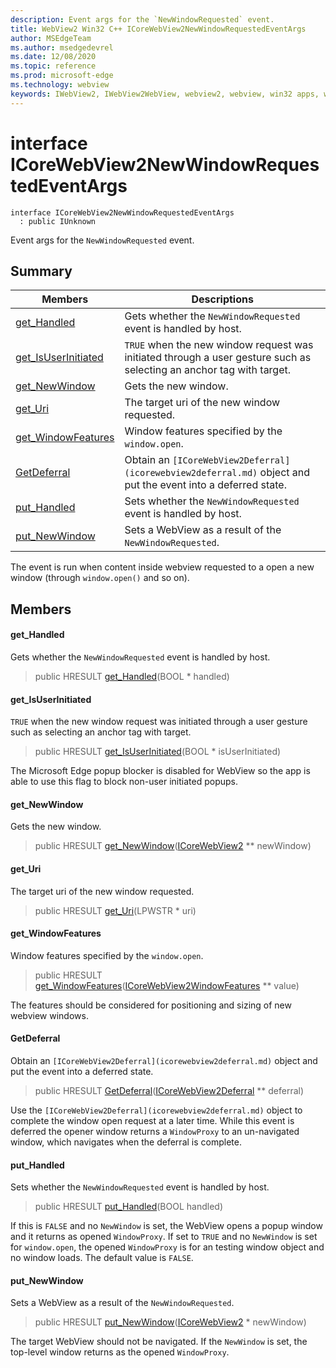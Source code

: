 ```yaml
---
description: Event args for the `NewWindowRequested` event.
title: WebView2 Win32 C++ ICoreWebView2NewWindowRequestedEventArgs
author: MSEdgeTeam
ms.author: msedgedevrel
ms.date: 12/08/2020
ms.topic: reference
ms.prod: microsoft-edge
ms.technology: webview
keywords: IWebView2, IWebView2WebView, webview2, webview, win32 apps, win32, edge, ICoreWebView2, ICoreWebView2Controller, browser control, edge html, ICoreWebView2NewWindowRequestedEventArgs
---
```


# interface ICoreWebView2NewWindowRequestedEventArgs 

```
interface ICoreWebView2NewWindowRequestedEventArgs
  : public IUnknown
```

Event args for the `NewWindowRequested` event.

## Summary

 Members                        | Descriptions
--------------------------------|---------------------------------------------
[get_Handled](#get_handled) | Gets whether the `NewWindowRequested` event is handled by host.
[get_IsUserInitiated](#get_isuserinitiated) | `TRUE` when the new window request was initiated through a user gesture such as selecting an anchor tag with target.
[get_NewWindow](#get_newwindow) | Gets the new window.
[get_Uri](#get_uri) | The target uri of the new window requested.
[get_WindowFeatures](#get_windowfeatures) | Window features specified by the `window.open`.
[GetDeferral](#getdeferral) | Obtain an `[ICoreWebView2Deferral](icorewebview2deferral.md)` object and put the event into a deferred state.
[put_Handled](#put_handled) | Sets whether the `NewWindowRequested` event is handled by host.
[put_NewWindow](#put_newwindow) | Sets a WebView as a result of the `NewWindowRequested`.

The event is run when content inside webview requested to a open a new window (through `window.open()` and so on).

## Members

#### get_Handled 

Gets whether the `NewWindowRequested` event is handled by host.

> public HRESULT [get_Handled](#get_handled)(BOOL * handled)

#### get_IsUserInitiated 

`TRUE` when the new window request was initiated through a user gesture such as selecting an anchor tag with target.

> public HRESULT [get_IsUserInitiated](#get_isuserinitiated)(BOOL * isUserInitiated)

The Microsoft Edge popup blocker is disabled for WebView so the app is able to use this flag to block non-user initiated popups.

#### get_NewWindow 

Gets the new window.

> public HRESULT [get_NewWindow](#get_newwindow)([ICoreWebView2](icorewebview2.md) ** newWindow)

#### get_Uri 

The target uri of the new window requested.

> public HRESULT [get_Uri](#get_uri)(LPWSTR * uri)

#### get_WindowFeatures 

Window features specified by the `window.open`.

> public HRESULT [get_WindowFeatures](#get_windowfeatures)([ICoreWebView2WindowFeatures](icorewebview2windowfeatures.md) ** value)

The features should be considered for positioning and sizing of new webview windows.

#### GetDeferral 

Obtain an `[ICoreWebView2Deferral](icorewebview2deferral.md)` object and put the event into a deferred state.

> public HRESULT [GetDeferral](#getdeferral)([ICoreWebView2Deferral](icorewebview2deferral.md) ** deferral)

Use the `[ICoreWebView2Deferral](icorewebview2deferral.md)` object to complete the window open request at a later time. While this event is deferred the opener window returns a `WindowProxy` to an un-navigated window, which navigates when the deferral is complete.

#### put_Handled 

Sets whether the `NewWindowRequested` event is handled by host.

> public HRESULT [put_Handled](#put_handled)(BOOL handled)

If this is `FALSE` and no `NewWindow` is set, the WebView opens a popup window and it returns as opened `WindowProxy`. If set to `TRUE` and no `NewWindow` is set for `window.open`, the opened `WindowProxy` is for an testing window object and no window loads. The default value is `FALSE`.

#### put_NewWindow 

Sets a WebView as a result of the `NewWindowRequested`.

> public HRESULT [put_NewWindow](#put_newwindow)([ICoreWebView2](icorewebview2.md) * newWindow)

The target WebView should not be navigated. If the `NewWindow` is set, the top-level window returns as the opened `WindowProxy`.

